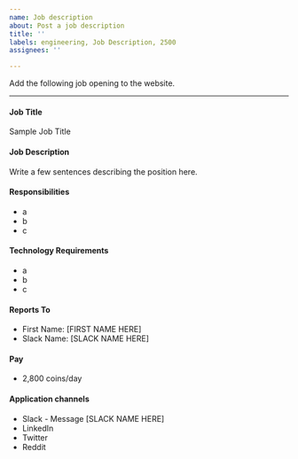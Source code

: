 ```yaml
---
name: Job description
about: Post a job description
title: ''
labels: engineering, Job Description, 2500
assignees: ''

---
```


Add the following job opening to the website.

***

#### Job Title
Sample Job Title

#### Job Description
Write a few sentences describing the position here.

#### Responsibilities
- a
- b
- c

#### Technology Requirements
- a
- b
- c

#### Reports To
- First Name: [FIRST NAME HERE]
- Slack Name: [SLACK NAME HERE]

#### Pay
- 2,800 coins/day

#### Application channels
- Slack - Message [SLACK NAME HERE]
- LinkedIn
- Twitter
- Reddit
